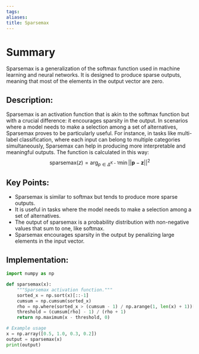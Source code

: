 ```yaml
---
tags: 
aliases: 
title: Sparsemax
---
```

# Summary

Sparsemax is a generalization of the softmax function used in machine learning and neural networks. It is designed to produce sparse outputs, meaning that most of the elements in the output vector are zero.


## Description:

Sparsemax is an activation function that is akin to the softmax function but with a crucial difference: it encourages sparsity in the output. In scenarios where a model needs to make a selection among a set of alternatives, Sparsemax proves to be particularly useful. For instance, in tasks like multi-label classification, where each input can belong to multiple categories simultaneously, Sparsemax can help in producing more interpretable and meaningful outputs.
The function is calculated in this way:
$$
\text{sparsemax}\left(z\right) = \arg_{p∈\Delta^{K−1}}\min||\mathbf{p} - \mathbf{z}||^{2}
$$

## Key Points:

- Sparsemax is similar to softmax but tends to produce more sparse outputs.
- It is useful in tasks where the model needs to make a selection among a set of alternatives.
- The output of sparsemax is a probability distribution with non-negative values that sum to one, like softmax.
- Sparsemax encourages sparsity in the output by penalizing large elements in the input vector.

## Implementation:

```python
import numpy as np

def sparsemax(x):
    """Sparsemax activation function."""
    sorted_x = np.sort(x)[::-1]
    cumsum = np.cumsum(sorted_x)
    rho = np.where(sorted_x > (cumsum - 1) / np.arange(1, len(x) + 1))[0][-1]
    threshold = (cumsum[rho] - 1) / (rho + 1)
    return np.maximum(x - threshold, 0)

# Example usage
x = np.array([0.5, 1.0, 0.3, 0.2])
output = sparsemax(x)
print(output)
```